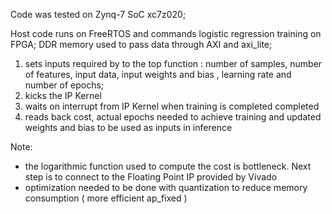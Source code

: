 Code was tested on Zynq-7 SoC xc7z020;

Host code runs on FreeRTOS and commands logistic regression training on FPGA; 
DDR memory used to pass data through AXI and axi_lite;

1) sets inputs required by to the top function : number of samples, number of features,
input data, input weights and bias , learning rate and number of epochs;
2) kicks the IP Kernel
3) waits on interrupt from IP Kernel when training is completed completed
4) reads back cost, actual epochs needed to achieve training and updated weights and bias to be used as inputs in inference

Note: 
- the logarithmic function used to compute the cost is bottleneck. Next step is to connect to the Floating Point IP provided by Vivado
- optimization needed to be done with quantization to reduce memory consumption ( more efficient ap_fixed )
